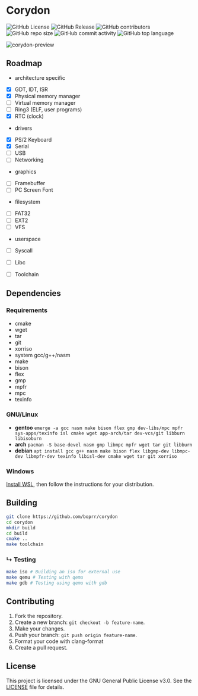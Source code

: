 # Corydon
![GitHub License](https://img.shields.io/github/license/boprr/corydon)
![GitHub Release](https://img.shields.io/github/v/release/boprr/corydon)
![GitHub contributors](https://img.shields.io/github/contributors-anon/boprr/corydon)
![GitHub repo size](https://img.shields.io/github/repo-size/boprr/corydon)
![GitHub commit activity](https://img.shields.io/github/commit-activity/m/boprr/corydon)
![GitHub top language](https://img.shields.io/github/languages/top/boprr/corydon)

![corydon-preview](https://github.com/user-attachments/assets/4304bdec-529d-4248-a759-55771aabda62)

## Roadmap
- architecture specific 
- [x] GDT, IDT, ISR
- [x] Physical memory manager 
- [ ] Virtual memory manager
- [ ] Ring3 (ELF, user programs)
- [x] RTC (clock)
- drivers
- [x] PS/2 Keyboard
- [x] Serial
- [ ] USB
- [ ] Networking 
- graphics
- [ ] Framebuffer
- [ ] PC Screen Font
- filesystem
- [ ] FAT32
- [ ] EXT2
- [ ] VFS
- userspace
- [ ] Syscall
- [ ] Libc
- [ ] Toolchain


## Dependencies
### Requirements
- cmake
- wget
- tar
- git
- xorriso
- system gcc/g++/nasm
- make
- bison
- flex
- gmp
- mpfr
- mpc
- texinfo

### GNU/Linux
- **gentoo** `emerge -a gcc nasm make bison flex gmp dev-libs/mpc mpfr sys-apps/texinfo isl cmake wget app-arch/tar dev-vcs/git libburn libisoburn`
- **arch** `pacman -S base-devel nasm gmp libmpc mpfr wget tar git libburn`
- **debian** `apt install gcc g++ nasm make bison flex libgmp-dev libmpc-dev libmpfr-dev texinfo libisl-dev cmake wget tar git xorriso`

### Windows
[Install WSL](https://learn.microsoft.com/en-us/linux/install#windows-subsystem-for-linux-wsl), then follow the instructions for your distribution.

## Building
```bash
git clone https://github.com/boprr/corydon
cd corydon
mkdir build
cd build
cmake ..
make toolchain
```
### ↳ Testing
```bash
make iso # Building an iso for external use 
make qemu # Testing with qemu
make gdb # Testing using qemu with gdb
```

## Contributing 
1. Fork the repository.
2. Create a new branch: `git checkout -b feature-name`.
3. Make your changes.
4. Push your branch: `git push origin feature-name`.
5. Format your code with clang-format
6. Create a pull request.

## License
This project is licensed under the GNU General Public License v3.0. See the [LICENSE](LICENSE) file for details.
